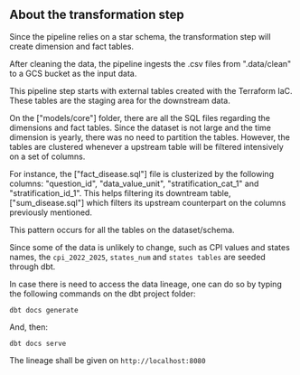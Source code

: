## About the transformation step

Since the pipeline relies on a star schema, the transformation step will create dimension and fact tables.

After cleaning the data, the pipeline ingests the .csv files from ".data/clean" to a GCS bucket as the input data.

This pipeline step starts with external tables created with the Terraform IaC. These tables are the staging area for the downstream data.

On the ["models/core"] folder, there are all the SQL files regarding the dimensions and fact tables. Since the dataset is not large and the time dimension is yearly, there was no need to partition the tables. However, the tables are clustered whenever a upstream table will be filtered intensively on a set of columns.

For instance, the ["fact_disease.sql"] file is clusterized by the following columns: "question_id", "data_value_unit", "stratification_cat_1" and "stratification_id_1". This helps filtering its downtream table, ["sum_disease.sql"] which filters its upstream counterpart on the columns previously mentioned.

This pattern occurs for all the tables on the dataset/schema.

Since some of the data is unlikely to change, such as CPI values and states names, the `cpi_2022_2025`, `states_num` and `states tables` are seeded through dbt.

In case there is need to access the data lineage, one can do so by typing the following commands on the dbt project folder:

```
dbt docs generate
```

And, then:

```
dbt docs serve
```

The lineage shall be given on `http://localhost:8080`
